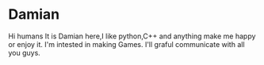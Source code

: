 # Damian

Hi humans
It is Damian here,I like python,C++ and anything make me happy or enjoy it.
I'm intested in making Games.
I'll graful communicate with all you guys.
